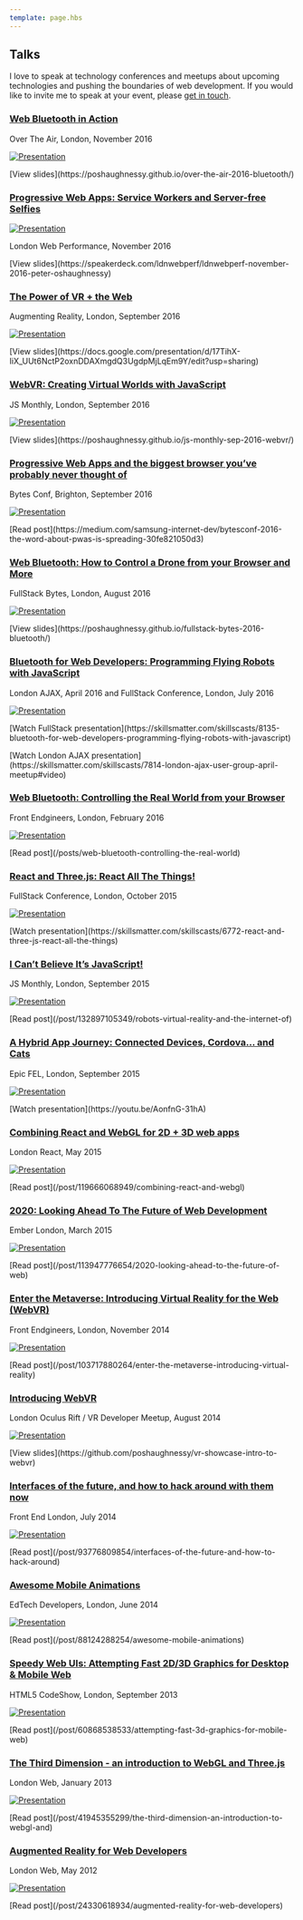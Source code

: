 ```yaml
---
template: page.hbs
---
```


## Talks

I love to speak at technology conferences and meetups about upcoming technologies and pushing the boundaries of web 
development. If you would like to invite me to speak at your event, please [get in touch](https://twitter.com/poshaughnessy).

### [Web Bluetooth in Action](https://poshaughnessy.github.io/over-the-air-2016-bluetooth/) 

<p class="venue-and-date">Over The Air, London, November 2016</p>

[![Presentation](/images/pages/talks/over-the-air-2016.png)](https://poshaughnessy.github.io/over-the-air-2016-bluetooth/)

<p class="read-link">[View slides](https://poshaughnessy.github.io/over-the-air-2016-bluetooth/)</p>


### [Progressive Web Apps: Service Workers and Server-free Selfies](https://speakerdeck.com/ldnwebperf/ldnwebperf-november-2016-peter-oshaughnessy)

[![Presentation](/images/pages/talks/london-web-performance-2016.jpg)](https://speakerdeck.com/ldnwebperf/ldnwebperf-november-2016-peter-oshaughnessy)

<p class="venue-and-date">London Web Performance, November 2016</p>
<p class="read-link">[View slides](https://speakerdeck.com/ldnwebperf/ldnwebperf-november-2016-peter-oshaughnessy)</p>


### [The Power of VR + the Web](https://docs.google.com/presentation/d/17TihX-IiX_UUt6NctP2oxnDDAXmgdQ3UgdpMjLqEm9Y/edit?usp=sharing)

<p class="venue-and-date">Augmenting Reality, London, September 2016</p>

[![Presentation](/images/pages/talks/augmenting-reality-2016.jpg)](https://docs.google.com/presentation/d/17TihX-IiX_UUt6NctP2oxnDDAXmgdQ3UgdpMjLqEm9Y/edit?usp=sharing)

<p class="read-link">[View slides](https://docs.google.com/presentation/d/17TihX-IiX_UUt6NctP2oxnDDAXmgdQ3UgdpMjLqEm9Y/edit?usp=sharing)</p>


### [WebVR: Creating Virtual Worlds with JavaScript](https://poshaughnessy.github.io/js-monthly-sep-2016-webvr/)

<p class="venue-and-date">JS Monthly, London, September 2016</p>

[![Presentation](/images/pages/talks/js-monthly-2016.jpg)](https://poshaughnessy.github.io/js-monthly-sep-2016-webvr/)

<p class="read-link">[View slides](https://poshaughnessy.github.io/js-monthly-sep-2016-webvr/)</p>


### [Progressive Web Apps and the biggest browser you’ve probably never thought of](https://medium.com/samsung-internet-dev/bytesconf-2016-the-word-about-pwas-is-spreading-30fe821050d3)

<p class="venue-and-date">Bytes Conf, Brighton, September 2016</p>

[![Presentation](/images/pages/talks/bytesconf-2016-2.jpg)](https://medium.com/samsung-internet-dev/bytesconf-2016-the-word-about-pwas-is-spreading-30fe821050d3)

<p class="read-link">[Read post](https://medium.com/samsung-internet-dev/bytesconf-2016-the-word-about-pwas-is-spreading-30fe821050d3)</p>


### [Web Bluetooth: How to Control a Drone from your Browser and More](https://skillsmatter.com/skillscasts/8583-fullstack-nights)

<p class="venue-and-date">FullStack Bytes, London, August 2016</p>

[![Presentation](/images/pages/talks/web-bluetooth-fullstack-bytes.jpg)](https://skillsmatter.com/skillscasts/8583-fullstack-nights)

<p class="read-link">[View slides](https://poshaughnessy.github.io/fullstack-bytes-2016-bluetooth/)</p>


### [Bluetooth for Web Developers: Programming Flying Robots with JavaScript](https://skillsmatter.com/skillscasts/7814-london-ajax-user-group-april-meetup#video)

<p class="venue-and-date">London AJAX, April 2016 and FullStack Conference, London, July 2016</p>

[![Presentation](/images/pages/talks/bluetooth-for-web-devs-london-ajax.jpg)](https://skillsmatter.com/skillscasts/7814-london-ajax-user-group-april-meetup#video)

<p class="read-link">[Watch FullStack presentation](https://skillsmatter.com/skillscasts/8135-bluetooth-for-web-developers-programming-flying-robots-with-javascript)</p>
<p class="read-link">[Watch London AJAX presentation](https://skillsmatter.com/skillscasts/7814-london-ajax-user-group-april-meetup#video)</p>


### [Web Bluetooth: Controlling the Real World from your Browser](/posts/web-bluetooth-controlling-the-real-world)

<p class="venue-and-date">Front Endgineers, London, February 2016</p>

[![Presentation](/images/pages/talks/web-bluetooth.jpg)](/posts/web-bluetooth-controlling-the-real-world)

<p class="read-link">[Read post](/posts/web-bluetooth-controlling-the-real-world)</p>


### [React and Three.js: React All The Things!](https://skillsmatter.com/skillscasts/6772-react-and-three-js-react-all-the-things)

<p class="venue-and-date">FullStack Conference, London, October 2015</p>

[![Presentation](/images/pages/talks/fullstack-2015.jpg)](https://skillsmatter.com/skillscasts/6772-react-and-three-js-react-all-the-thingshttps://skillsmatter.com/skillscasts/6772-react-and-three-js-react-all-the-things)

<p class="read-link">[Watch presentation](https://skillsmatter.com/skillscasts/6772-react-and-three-js-react-all-the-things)</p>


### [I Can’t Believe It’s JavaScript!](/post/132897105349/robots-virtual-reality-and-the-internet-of)

<p class="venue-and-date">JS Monthly, London, September 2015</p>

[![Presentation](/images/pages/talks/cant-believe-its-js.jpg)](/post/132897105349/robots-virtual-reality-and-the-internet-of)

<p class="read-link">[Read post](/post/132897105349/robots-virtual-reality-and-the-internet-of)</p>


### [A Hybrid App Journey: Connected Devices, Cordova… and Cats](https://youtu.be/AonfnG-31hA)

<p class="venue-and-date">Epic FEL, London, September 2015</p>

[![Presentation](/images/pages/talks/epicfel-hybrid-journey.jpg)](https://youtu.be/AonfnG-31hA)

<p class="read-link">[Watch presentation](https://youtu.be/AonfnG-31hA)</p>


### [Combining React and WebGL for 2D + 3D web apps](/post/119666068949/combining-react-and-webgl)

<p class="venue-and-date">London React, May 2015</p>

[![Presentation](/images/pages/talks/londonreact-react-webgl.jpg)](/post/119666068949/combining-react-and-webgl)

<p class="read-link">[Read post](/post/119666068949/combining-react-and-webgl)</p>


### [2020: Looking Ahead To The Future of Web Development](/post/113947776654/2020-looking-ahead-to-the-future-of-web)

<p class="venue-and-date">Ember London, March 2015</p>

[![Presentation](/images/pages/talks/emberlondon-2020-web-dev.jpg)](/post/113947776654/2020-looking-ahead-to-the-future-of-web)

<p class="read-link">[Read post](/post/113947776654/2020-looking-ahead-to-the-future-of-web)</p>


### [Enter the Metaverse: Introducing Virtual Reality for the Web (WebVR)](/post/103717880264/enter-the-metaverse-introducing-virtual-reality)

<p class="venue-and-date">Front Endgineers, London, November 2014</p>

[![Presentation](/images/pages/talks/enter-the-metaverse.jpg)](/post/103717880264/enter-the-metaverse-introducing-virtual-reality)

<p class="read-link">[Read post](/post/103717880264/enter-the-metaverse-introducing-virtual-reality)</p>


### [Introducing WebVR](https://github.com/poshaughnessy/vr-showcase-intro-to-webvr)

<p class="venue-and-date">London Oculus Rift / VR Developer Meetup, August 2014</p>

[![Presentation](/images/pages/talks/vr-showcase.png)](https://github.com/poshaughnessy/vr-showcase-intro-to-webvr)

<p class="read-link">[View slides](https://github.com/poshaughnessy/vr-showcase-intro-to-webvr)</p>


### [Interfaces of the future, and how to hack around with them now](/post/93776809854/interfaces-of-the-future-and-how-to-hack-around)

<p class="venue-and-date">Front End London, July 2014</p>

[![Presentation](/images/pages/talks/interfaces-of-the-future.jpg)](/post/93776809854/interfaces-of-the-future-and-how-to-hack-around)

<p class="read-link">[Read post](/post/93776809854/interfaces-of-the-future-and-how-to-hack-around)</p>


### [Awesome Mobile Animations](/post/88124288254/awesome-mobile-animations)

<p class="venue-and-date">EdTech Developers, London, June 2014</p>

[![Presentation](/images/pages/talks/edtech-devs-awesome-animations.jpg)](/post/88124288254/awesome-mobile-animations)

<p class="read-link">[Read post](/post/88124288254/awesome-mobile-animations)</p>


### [Speedy Web UIs: Attempting Fast 2D/3D Graphics for Desktop & Mobile Web](/post/60868538533/attempting-fast-3d-graphics-for-mobile-web)

<p class="venue-and-date">HTML5 CodeShow, London, September 2013</p>

[![Presentation](/images/pages/talks/speedy.jpg)](/post/60868538533/attempting-fast-3d-graphics-for-mobile-web)

<p class="read-link">[Read post](/post/60868538533/attempting-fast-3d-graphics-for-mobile-web)</p>


### [The Third Dimension - an introduction to WebGL and Three.js](/post/41945355299/the-third-dimension-an-introduction-to-webgl-and)

<p class="venue-and-date">London Web, January 2013</p>

[![Presentation](/images/pages/talks/londonweb-webgl.jpg)](/post/41945355299/the-third-dimension-an-introduction-to-webgl-and)

<p class="read-link">[Read post](/post/41945355299/the-third-dimension-an-introduction-to-webgl-and)</p>


### [Augmented Reality for Web Developers](/post/24330618934/augmented-reality-for-web-developers)

<p class="venue-and-date">London Web, May 2012</p>

[![Presentation](/images/pages/talks/londonweb-ar.jpg)](/post/24330618934/augmented-reality-for-web-developers)

<p class="read-link">[Read post](/post/24330618934/augmented-reality-for-web-developers)</p>
